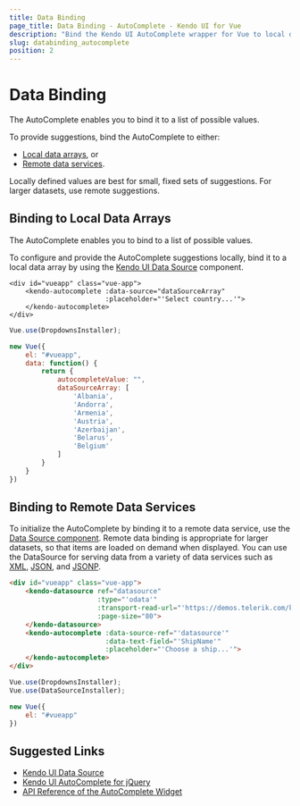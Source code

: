 ```yaml
---
title: Data Binding
page_title: Data Binding - AutoComplete - Kendo UI for Vue
description: "Bind the Kendo UI AutoComplete wrapper for Vue to local data arrays or remote data services."
slug: databinding_autocomplete
position: 2
---
```


# Data Binding

The AutoComplete enables you to bind it to a list of possible values.

To provide suggestions, bind the AutoComplete to either:
* [Local data arrays](#toc-binding-to-local-data-arrays), or
* [Remote data services](#toc-binding-to-remote-data-services).

Locally defined values are best for small, fixed sets of suggestions. For larger datasets, use remote suggestions.

## Binding to Local Data Arrays

The AutoComplete enables you to bind to a list of possible values.

To configure and provide the AutoComplete suggestions locally, bind it to a local data array by using the [Kendo UI Data Source](https://docs.telerik.com/kendo-ui/framework/datasource/overview) component.

```html-preview
<div id="vueapp" class="vue-app">
    <kendo-autocomplete :data-source="dataSourceArray"
                        :placeholder="'Select country...'">
    </kendo-autocomplete>
</div>
```
```js
Vue.use(DropdownsInstaller);

new Vue({
    el: "#vueapp",
    data: function() {
        return {
            autocompleteValue: "",
            dataSourceArray: [
                'Albania',
                'Andorra',
                'Armenia',
                'Austria',
                'Azerbaijan',
                'Belarus',
                'Belgium'
            ]
        }
    }
})
```

## Binding to Remote Data Services

To initialize the AutoComplete by binding it to a remote data service, use the [Data Source component](https://docs.telerik.com/kendo-ui/framework/datasource/overview). Remote data binding is appropriate for larger datasets, so that items are loaded on demand when displayed. You can use the DataSource for serving data from a variety of data services such as [XML](http://en.wikipedia.org/wiki/XML), [JSON](http://en.wikipedia.org/wiki/JSON), and [JSONP](http://en.wikipedia.org/wiki/JSONP).

```html
<div id="vueapp" class="vue-app">
    <kendo-datasource ref="datasource"
                      :type="'odata'"
                      :transport-read-url="'https://demos.telerik.com/kendo-ui/service/Northwind.svc/Orders'"
                      :page-size="80">
    </kendo-datasource>
    <kendo-autocomplete :data-source-ref="'datasource'"
                        :data-text-field="'ShipName'"
                        :placeholder="'Choose a ship...'">
    </kendo-autocomplete>
</div>
```
```js
Vue.use(DropdownsInstaller);
Vue.use(DataSourceInstaller);

new Vue({
    el: "#vueapp"
})
```

## Suggested Links

* [Kendo UI Data Source](https://docs.telerik.com/kendo-ui/framework/datasource/overview)
* [Kendo UI AutoComplete for jQuery](https://docs.telerik.com/kendo-ui/controls/editors/autocomplete/overview)
* [API Reference of the AutoComplete Widget](https://docs.telerik.com/kendo-ui/api/javascript/ui/autocomplete)
